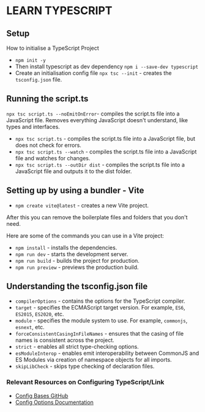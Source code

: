 # LEARN TYPESCRIPT

## Setup

How to initialise a TypeScript Project

- `npm init -y`
- Then install typescript as dev dependency `npm i --save-dev typescript`
- Create an initialisation config file `npx tsc --init` - creates the `tsconfig.json` file.

## Running the script.ts

`npx tsc script.ts --noEmitOnError`- compiles the script.ts file into a JavaScript file. Removes everything JavaScript doesn't understand, like types and interfaces.

- `npx tsc script.ts` - compiles the script.ts file into a JavaScript file, but does not check for errors.
- `npx tsc script.ts --watch` - compiles the script.ts file into a JavaScript file and watches for changes.
- `npx tsc script.ts --outDir dist` - compiles the script.ts file into a JavaScript file and outputs it to the dist folder.

## Setting up by using a bundler - Vite

- `npm create vite@latest` - creates a new Vite project.

After this you can remove the boilerplate files and folders that you don't need.

Here are some of the commands you can use in a Vite project:

- `npm install` - installs the dependencies.
- `npm run dev` - starts the development server.
- `npm run build` - builds the project for production.
- `npm run preview` - previews the production build.

## Understanding the tsconfig.json file

- `compilerOptions` - contains the options for the TypeScript compiler.
- `target` - specifies the ECMAScript target version. For example, `ES6`, `ES2015`, `ES2020`, etc.
- `module` - specifies the module system to use. For example, `commonjs`, `esnext`, etc.
- `forceConsistentCasingInFileNames` - ensures that the casing of file names is consistent across the project.
- `strict` - enables all strict type-checking options.
- `esModuleInterop` - enables emit interoperability between CommonJS and ES Modules via creation of namespace objects for all imports.
- `skipLibCheck` - skips type checking of declaration files.

### Relevant Resources on Configuring TypeScript/Link

- [Config Bases GitHub](https://github.com/tsconfig/bases)
- [Config Options Documentation](https://www.typescriptlang.org/tsconfig)
